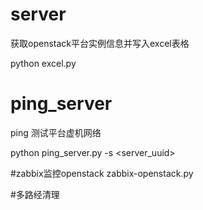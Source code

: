 # server
获取openstack平台实例信息并写入excel表格

python excel.py <project>

# ping_server
ping 测试平台虚机网络

python ping_server.py -s <server_uuid> 

#zabbix监控openstack
zabbix-openstack.py

#多路经清理


